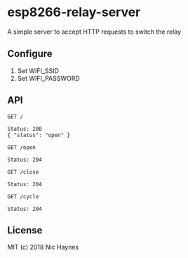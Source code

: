 # esp8266-relay-server

A simple server to accept HTTP requests to switch the relay

## Configure

1. Set WIFI_SSID
2. Set WIFI_PASSWORD

## API

`GET /`
```
Status: 200
{ "status": "open" }
```

`GET /open`
```
Status: 204
```

`GET /close`
```
Status: 204
```

`GET /cycle`
```
Status: 204
```

## License

MIT (c) 2018 Nic Haynes
